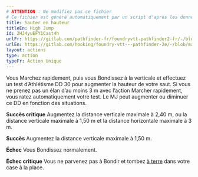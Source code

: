 ```yaml
---
# ATTENTION : Ne modifiez pas ce fichier
# Ce fichier est généré automatiquement par un script d'après les données du module Foundry VTT officiel et de sa traduction
title: Sauter en hauteur
titleEn: High Jump
id: 2HJ4yuEFY1Cast4h
urlFr: https://gitlab.com/pathfinder-fr/foundryvtt-pathfinder2-fr/-/blob/master/data/actions/2HJ4yuEFY1Cast4h.htm
urlEn: https://gitlab.com/hooking/foundry-vtt---pathfinder-2e/-/blob/master/packs/data/actions.db/high-jump.json
layout: actions
type: action
typeFr: Action Unique
---
```

Vous Marchez rapidement, puis vous Bondissez à la verticale et effectuez un test d’<span data-pf2-action="highJump" data-pf2-glyph="D">Athlétisme DD 30 pour augmenter la hauteur de votre saut. Si vous ne prenez pas un élan d’au moins 3 m avec l’action Marcher rapidement, vous ratez automatiquement votre test. Le MJ peut augmenter ou diminuer ce DD en fonction des situations.

**Succès critique** Augmentez la distance verticale maximale à 2,40 m, ou la distance verticale maximale à 1,50 m et la distance horizontale maximale à 3 m.

**Succès** Augmentez la distance verticale maximale à 1,50 m.

**Échec** Vous Bondissez normalement.

**Échec critique** Vous ne parvenez pas à Bondir et tombez [à terre](../conditions/à-terre.html) dans votre case à la place.
